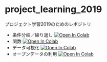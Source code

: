 # project_learning_2019
プロジェクト学習2019のためのレポジトリ
- 条件分岐／繰り返し [![Open In Colab](https://colab.research.google.com/assets/colab-badge.svg)](https://colab.research.google.com/github/ymuto0302/project_learning_2019/blob/master/条件分岐と繰り返し.ipynb)
- 関数 [![Open In Colab](https://colab.research.google.com/assets/colab-badge.svg)](https://colab.research.google.com/github/ymuto0302/project_learning_2019/blob/master/関数.ipynb)
- データ可視化 [![Open In Colab](https://colab.research.google.com/assets/colab-badge.svg)](https://colab.research.google.com/github/ymuto0302/project_learning_2019/blob/master/データ可視化.ipynb)
- オープンデータの利用 [![Open In Colab](https://colab.research.google.com/assets/colab-badge.svg)](https://colab.research.google.com/github/ymuto0302/project_learning_2019/blob/master/オープンデータの利用.ipynb)
